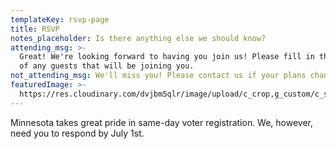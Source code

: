 ```yaml
---
templateKey: rsvp-page
title: RSVP
notes_placeholder: Is there anything else we should know?
attending_msg: >-
  Great! We're looking forward to having you join us! Please fill in the names
  of any guests that will be joining you.
not_attending_msg: We'll miss you! Please contact us if your plans change.
featuredImage: >-
  https://res.cloudinary.com/dvjbm5qlr/image/upload/c_crop,g_custom/c_scale,w_1200/v1579838540/DSC_0433.NEF_gl1dzx.jpg
---
```

Minnesota takes great pride in same-day voter registration. We, however, need you to respond by July 1st.
